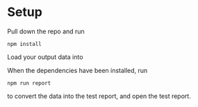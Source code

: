 # Setup

Pull down the repo and run

```
npm install
```
Load your output data into

When the dependencies have been installed, run

```
npm run report
```

to convert the data into the test report, and open the test report.
